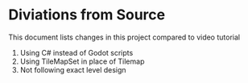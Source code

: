 # Diviations from Source

This document lists changes in this project compared to video tutorial

1. Using C# instead of Godot scripts
2. Using TileMapSet in place of Tilemap
3. Not following exact level design